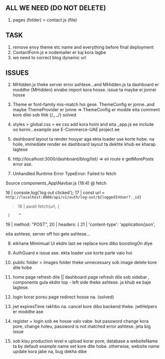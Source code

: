 ## ALL WE NEED (DO NOT DELETE)

1. pages (folder) > contact.js (file)

## TASK

1. remove envy theme etc name and everything before final deployment
2. ContactForm.js e nodemailer er kaj kora lagbe
3. we need to correct blog dynamic url

## ISSUES

2. MHidden.js theke server error ashtese...and MHidden.js ta dashboard er moddhe {MHidden} eivabe import kora hosse. issue ta maybe ei jonnei hosse
3. Theme er font-family mis-match hoi gese. ThemeConfig er jonne..and maybe ThemeProvider er jonne => ThemeConfig er modde eita comment kore dilei sob thik {/_ <CssBaseline /> _/} solved

4. styles > global.css > ee css add kora hoini and eita \_app.js ee include oo korini...example ase E-Commerce-UAE project ee
5. dashboard layout ta render houyar aga ekta loader use korte hobe. na hoile, immediate render ee dashboard layout ta dekhte khub ee kharap lagtese
6. http://localhost:3000/dashboard/blog/list/ => eii route e getMorePosts error ase.

7. Unhandled Runtime Error
   TypeError: Failed to fetch

Source
components_App\Navbar.js (18:4) @ fetch

16 | console.log('log out clicked');
17 | const url = `http://localhost:8000/api/v1/auth/log-out/${loggedInUser?._id}`

> 18 | await fetch(url, {

     |    ^

19 | method: "POST",
20 | headers: {
21 | 'content-type': 'application/json',

eita ashtese, server off hoi gele ashtese...

8. <RootStyle title="Login | Minimal-UI"> eikhane Mimimual Ui ekdm last ee replace kore dibo boostingOn diye
9. AuthGuard e issue ase. ekta loader use korte parle valo hoi

10. public folder > images folder theke unnecessary sob image delete kore dite hobe

11. home page refresh dile || dashboard page refresh dile sob sidebar , components gula ekdm top - left side theke ashtese. ja khub ee baje lagtese.

12. login korar poreu page redirect hosse na. (solved)
13. jwt expiresTime rakhbo na. cancel kore dibo backend theke. jwtHelpers er moddhe ase
14. register + login sob ee hosse valo vabe. but password change kora pore, change holeu, password is not matched error ashtese. jeta big issue
15. sob kisu production level e upload korar pore, database a websiteName ta by default example name set kore dite hobe. otherwise, website name update kora jabe na, bug dekha dibe
